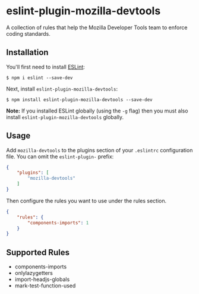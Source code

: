 # eslint-plugin-mozilla-devtools

A collection of rules that help the Mozilla Developer Tools team to enforce
coding standards.

## Installation

You'll first need to install [ESLint](http://eslint.org):

```
$ npm i eslint --save-dev
```

Next, install `eslint-plugin-mozilla-devtools`:

```
$ npm install eslint-plugin-mozilla-devtools --save-dev
```

**Note:** If you installed ESLint globally (using the `-g` flag) then you must
also install `eslint-plugin-mozilla-devtools` globally.

## Usage

Add `mozilla-devtools` to the plugins section of your `.eslintrc` configuration
file. You can omit the `eslint-plugin-` prefix:

```json
{
    "plugins": [
        "mozilla-devtools"
    ]
}
```


Then configure the rules you want to use under the rules section.

```json
{
    "rules": {
        "components-imports": 1
    }
}
```

## Supported Rules

* components-imports
* onlylazygetters
* import-headjs-globals
* mark-test-function-used
